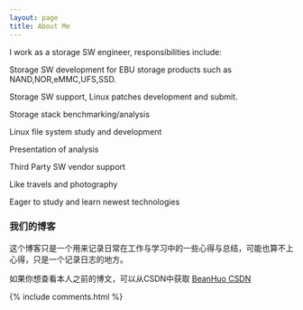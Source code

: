 ```yaml
---
layout: page
title: About Me
---
```


I work as a storage SW engineer, responsibilities include:
<p>
Storage SW development for EBU storage products such as NAND,NOR,eMMC,UFS,SSD.
<p>
Storage SW support, Linux patches development and submit.
<p>
Storage stack benchmarking/analysis
<p>
Linux file system study and development
<p>
Presentation of analysis
<p>
Third Party SW vendor support
<p>
Like travels and photography
<p>
Eager to study and learn newest technologies

<p>

<h3> 我们的博客 </h3>  

<p>

这个博客只是一个用来记录日常在工作与学习中的一些心得与总结，可能也算不上心得，只是一个记录日志的地方。

<p>

如果你想查看本人之前的博文，可以从CSDN中获取
<a href="http://blog.csdn.net/jackyard"> BeanHuo CSDN </a>
<p>



{% include comments.html %}

